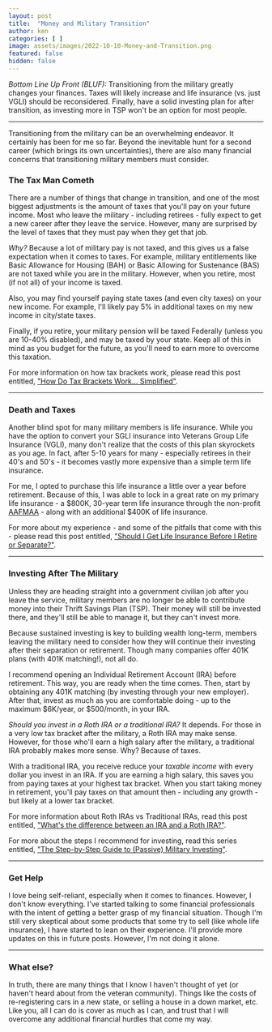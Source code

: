 ```yaml
---
layout: post
title:  "Money and Military Transition"
author: ken
categories: [ ]
image: assets/images/2022-10-10-Money-and-Transition.png
featured: false
hidden: false
---
```


*Bottom Line Up Front (BLUF):* Transitioning from the military greatly changes your finances.  Taxes will likely increase and life insurance (vs. just VGLI) should be reconsidered.  Finally, have a solid investing plan for after transition, as investing more in TSP won't be an option for most people.

----------

Transitioning from the military can be an overwhelming endeavor.  It certainly has been for me so far.  Beyond the inevitable hunt for a second career (which brings its own uncertainties), there are also many financial concerns that transitioning military members must consider.

### The Tax Man Cometh

There are a number of things that change in transition, and one of the most biggest adjustments is the amount of taxes that you'll pay on your future income.  Most who leave the military - including retirees - fully expect to get a new career after they leave the service.  However, many are surprised by the level of taxes that they must pay when they get that job.

_Why?_  Because a lot of military pay is not taxed, and this gives us a false expectation when it comes to taxes.  For example, military entitlements like Basic Allowance for Housing (BAH) or Basic Allowing for Sustenance (BAS) are not taxed while you are in the military.  However, when you retire, most (if not all) of your income is taxed.

Also, you may find yourself paying state taxes (and even city taxes) on your new income.  For example, I'll likely pay 5% in additional taxes on my new income in city/state taxes.

Finally, if you retire, your military pension will be taxed Federally (unless you are 10-40% disabled), and may be taxed by your state.  Keep all of this in mind as you budget for the future, as you'll need to earn more to overcome this taxation.

For more information on how tax brackets work, please read this post entitled, ["How Do Tax Brackets Work... Simplified"](https://www.militaryinvestor.org/How-Do-Tax-Brackets-Work/).

-----------

### Death and Taxes

Another blind spot for many military members is life insurance.  While you have the option to convert your SGLI insurance into Veterans Group Life Insurance (VGLI), many don't realize that the costs of this plan skyrockets as you age.  In fact, after 5-10 years for many - especially retirees in their 40's and 50's - it becomes vastly more expensive than a simple term life insurance.  

For me, I opted to purchase this life insurance a little over a year before retirement.  Because of this, I was able to lock in a great rate on my primary life insurance - a $800K, 30-year term life insurance through the non-profit [AAFMAA](https://www.aafmaa.com/) - along with an additional $400K of life insurance.  

For more about my experience - and some of the pitfalls that come with this - please read this post entitled, ["Should I Get Life Insurance Before I Retire or Separate?"](https://www.militaryinvestor.org/Should-I-Get-Life-Insurance-Before-I-Retire-Or-Separate/).

-------------

### Investing After The Military

Unless they are heading straight into a government civilian job after you leave the service, military members are no longer be able to contribute money into their Thrift Savings Plan (TSP).  Their money will still be invested there, and they'll still be able to manage it, but they can't invest more.

Because sustained investing is key to building wealth long-term, members leaving the military need to consider how they will continue their investing after their separation or retirement.  Though many companies offer 401K plans (with 401K matching!), not all do.  

I recommend opening an Individual Retirement Account (IRA) before retirement.  This way, you are ready when the time comes.  Then, start by obtaining any 401K matching (by investing through your new employer).  After that, invest as much as you are comfortable doing - up to the maximum $6K/year, or $500/month, in your IRA.  

_Should you invest in a Roth IRA or a traditional IRA?_  It depends.  For those in a very low tax bracket after the military, a Roth IRA may make sense.  However, for those who'll earn a high salary after the military, a traditional IRA probably makes more sense.  Why?  Because of taxes.

With a traditional IRA, you receive reduce your _taxable income_ with every dollar you invest in an IRA.  If you are earning a high salary, this saves you from paying taxes at your highest tax bracket.  When you start taking money in retirement, you'll pay taxes on that amount then - including any growth - but likely at a lower tax bracket.

For more information about Roth IRAs vs Traditional IRAs, read this post entitled, ["What's the difference between an IRA and a Roth IRA?"](https://www.militaryinvestor.org/IRA-vs-Roth-IRA/).

For more about the steps I recommend for investing, read this series entitled, ["The Step-by-Step Guide to (Passive) Military Investing"](https://www.militaryinvestor.org/Step-by-Step-Guide-to-Passive-Military-Investing/).

-------------

### Get Help

I love being self-reliant, especially when it comes to finances.  However, I don't know everything.  I've started talking to some financial professionals with the intent of getting a better grasp of my financial situation.  Though I'm still very skeptical about some products that some try to sell (like whole life insurance), I have started to lean on their experience.  I'll provide more updates on this in future posts.  However, I'm not doing it alone.

-------------

### What else?

In truth, there are many things that I know I haven't thought of yet (or haven't heard about from the veteran community).  Things like the costs of re-registering cars in a new state, or selling a house in a down market, etc.  Like you, all I can do is cover as much as I can, and trust that I will overcome any additional financial hurdles that come my way.





